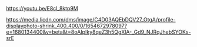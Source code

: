 https://youtu.be/E8cl_8ktp9M 

https://media.licdn.com/dms/image/C4D03AQEbDQV27_OtgA/profile-displayphoto-shrink_400_400/0/1654672978097?e=1680134400&v=beta&t=8oAIpIky8qeZ3h5QgXlA-_Gd9_NJRqJhebSYOKs-srE